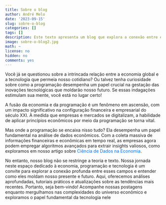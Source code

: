 ```yaml
---
title: Sobre o blog
author: André Melo
date: '2023-09-15'
slug: sobre-o-blog
categories: []
tags: []
description: Este texto apresenta um blog que explora a conexão entre economia, programação e tecnologia, convidando os leitores a explorar análises, tutoriais e insights relevantes para o mundo digital atual.
image: sobre-o-blog2.jpg
math: ~
license: no
hidden: no
comments: yes
---
```


<style type="text/css">
a#rgamer-link {
    color: #016dea; /* Cor do texto no modo light */
    text-decoration: none;
}

a#rgamer-link:hover {
    color: #014ba0; /* Cor do texto quando o mouse passar por cima no modo light */
}

/* ---------------------------------------------------------- */  

/* Estilos para o link no modo dark */
[data-scheme="dark"] a#rgamer-link {
    color: #5bc0be; /* Cor do texto no modo dark */
}

[data-scheme="dark"] a#rgamer-link:hover {
    color: #7eecea; /* Cor do texto quando o mouse passar por cima no modo dark */
}
</style>

<!--more-->

Você já se questionou sobre a intrincada relação entre a economia global e a tecnologia que permeia nosso cotidiano? Ou talvez tenha curiosidade sobre como a programação desempenha um papel crucial na gestação das inovações tecnológicas que moldarão nosso futuro. Se essas indagações estimulam sua mente, você está no lugar certo!

A fusão da economia e da programação é um fenômeno em ascensão, com um impacto significativo na configuração financeira e empresarial do século XXI. À medida que empresas e mercados se digitalizam, a habilidade de aplicar princípios econômicos por meio da programação se torna vital.

Mas onde a programação se encaixa nisso tudo? Ela desempenha um papel fundamental na análise de dados econômicos. Com a coleta massiva de informações financeiras e econômicas em tempo real, as empresas agora podem empregar algoritmos avançados para extrair insights valiosos, como exploramos em nosso artigo sobre <a href="https://drewmelo.github.io/blogr/p/ciencia-de-dados-na-economia/" id="rgamer-link" target="_blank">Ciência de Dados na Economia</a>.

No entanto, nosso blog não se restringe a teoria e texto. Nossa jornada neste espaço dedicado à economia, programação e tecnologia é um convite para explorar a conexão profunda entre esses campos e entender como eles moldam nosso presente e futuro. Aqui, oferecemos análises aprofundadas, tutoriais práticos e atualizações sobre as tendências mais recentes. Portanto, seja bem-vindo! Acompanhe nossas postagens enquanto mergulhamos nas complexidades do universo econômico e exploramos o papel fundamental da tecnologia nele

